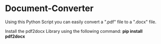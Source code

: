 # Document-Converter
Using this Python Script you can easily convert a ".pdf" file to a ".docx" file.


Install the pdf2docx Library using the following command: **pip install pdf2docx**
